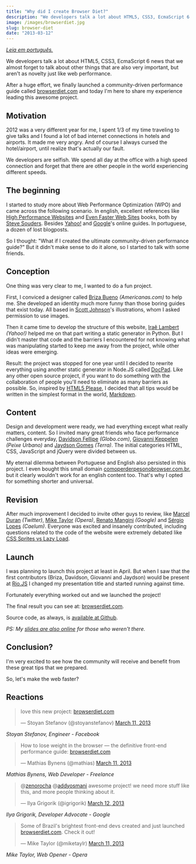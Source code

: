 ```yaml
---
title: "Why did I create Browser Diet?"
description: "We developers talk a lot about HTML5, CSS3, EcmaScript 6 news that we almost forget to talk about other things that are also very important, but aren't as novelty just like web performance. After a huge effort, we finally launched a community-driven performance guide called browserdiet.com and today I'm here to share my experience leading this awesome project."
image: /images/browserdiet.jpg
slug: browser-diet
date: "2013-03-12"
---
```


<p><em><a href="http://tableless.com.br/como-perder-peso-no-browser/">Leia em português.</a></em></p>

<p>We developers talk a lot about HTML5, CSS3, EcmaScript 6 news that we almost forget to talk about other things that are also very important, but aren't as novelty just like web performance.</p>

<p>After a huge effort, we finally launched a community-driven performance guide called <a href="http://browserdiet.com">browserdiet.com</a> and today I'm here to share my experience leading this awesome project.</p>

<!-- more -->

<h2>Motivation</h2>

<p>2012 was a very different year for me, I spent 1/3 of my time traveling to give talks and I found a lot of bad internet connections in hotels and airports. It made me very angry. And of course I always cursed the hotel/airport, until realize that's actually our fault.</p>

<p>We developers are selfish. We spend all day at the office with a high speed connection and forget that there are other people in the world experiencing different speeds.</p>

<h2>The beginning</h2>

<p>I started to study more about Web Performance Optimization (WPO) and came across the following scenario. In english, excellent references like <a href="http://www.amazon.com/High-Performance-Web-Sites-Essential/dp/0596529309">High Performance Websites</a> and <a href="http://www.amazon.com/Even-Faster-Web-Sites-Performance/dp/0596522304/ref=sr_1_1">Even Faster Web Sites</a> books, both by <a href="http://stevesouders.com/">Steve Souders</a>. Besides <a href="http://developer.yahoo.com/performance/rules.html">Yahoo!</a> and <a href="https://developers.google.com/speed/docs/best-practices/rules_intro">Google</a>'s online guides. In portuguese, a dozen of lost blogposts.</p>

<p>So I thought: "What if I created the ultimate community-driven performance guide?" But it didn't make sense to do it alone, so I started to talk with some friends.</p>

<h2>Conception</h2>

<p>One thing was very clear to me, I wanted to do a fun project.</p>

<p>First, I conviced a designer called <a href="http://www.brizabueno.com/">Briza Bueno</a> <em>(Americanas.com)</em> to help me. She developed an identity much more funny than those boring guides that exist today. All based in <a href="http://myextralife.com/56geeks/">Scott Johnson</a>'s illustrations, whom I asked permission to use images.</p>

<p>Then it came time to develop the structure of this website, <a href="http://irae.pro.br">Iraê Lambert</a> <em>(Yahoo!)</em> helped me on that part writing a static generator in Python. But I didn't master that code and the barriers I encountered for not knowing what was manipulating started to keep me away from the project, while other ideas were emerging.</p>

<p>Result: the project was stopped for one year until I decided to rewrite everything using another static generator in Node.JS called <a href="http://docpad.org">DocPad</a>. Like any other open source project, if you want to do something with the collaboration of people you'll need to eliminate as many barriers as possible. So, inspired by <a href="http://html5please.com/">HTML5 Please</a>, I decided that all tips would be written in the simplest format in the world, <a href="http://en.wikipedia.org/wiki/Markdown">Markdown</a>.</p>

<h2>Content</h2>

<p>Design and development were ready, we had everything except what really matters, content. So I invited many great friends who face performance challenges everyday, <a href="https://github.com/davidsonfellipe">Davidson Fellipe</a> <em>(Globo.com)</em>, <a href="https://github.com/keppelen">Giovanni Keppelen</a> <em>(Peixe Urbano)</em> and <a href="https://github.com/jaydson">Jaydson Gomes</a> <em>(Terra)</em>. The initial categories HTML, CSS, JavaScript and jQuery were divided between us.</p>

<p>My eternal dilemma between Portuguese and English also persisted in this project. I even bought this small domain <a href="http://comoperderpesonobrowser.com.br">comoperderpesonobrowser.com.br</a>, but it clearly wouldn't work for an english content too. That's why I opted for something shorter and universal.</p>

<h2>Revision</h2>

<p>After much improvement I decided to invite other guys to review, like <a href="https://github.com/marcelduran">Marcel Duran</a> <em>(Twitter)</em>, <a href="https://github.com/miketaylr">Mike Taylor</a> <em>(Opera)</em>, <a href="https://github.com/mangini">Renato Mangini</a> <em>(Google)</em> and <a href="https://github.com/sergiolopes">Sérgio Lopes</a> <em>(Caelum)</em>. Everyone was excited and insanely contributed, including questions related to the code of the website were extremely debated like <a href="https://github.com/zenorocha/browser-diet/issues/40">CSS Sprites vs Lazy Load</a>.</p>

<h2>Launch</h2>

<p>I was planning to launch this project at least in April. But when I saw that the first contributors (Briza, Davidson, Giovanni and Jaydson) would be present at <a href="http://riojs.org">Rio.JS</a> I changed my presentation title and started running against time.</p>

<p>Fortunately everything worked out and we launched the project!</p>

<p>The final result you can see at: <a href="http://browserdiet.com">browserdiet.com</a>.</p>

<p>Source code, as always, is <a href="https://github.com/zenorocha/browser-diet">available at Github</a>.</p>

<p><em>PS: My <a href="https://speakerdeck.com/zenorocha/como-perder-peso-no-browser/">slides are also online</a> for those who weren't there.</em></p>

<script async class="speakerdeck-embed" data-id="31ed55c06ab8013086e822000a8f982b" data-ratio="1.33333333333333" src="//speakerdeck.com/embed.js"></script>

<h2>Conclusion?</h2>

<p>I'm very excited to see how the community will receive and benefit from these great tips that we prepared.</p>

<p>So, let's make the web faster?</p>

<h2>Reactions</h2>

<blockquote class="twitter-tweet"><p>love this new project: <a href="http://t.co/u8FWpD5mW0" title="http://browserdiet.com">browserdiet.com</a></p>&mdash; Stoyan Stefanov (@stoyanstefanov) <a href="https://twitter.com/stoyanstefanov/status/311258820800303104">March 11, 2013</a></blockquote>
<script async src="//platform.twitter.com/widgets.js" charset="utf-8"></script>

<p><em>Stoyan Stefanov, Engineer - Facebook</em></p>

<blockquote class="twitter-tweet"><p>How to lose weight in the browser — the definitive front-end performance guide: <a href="http://t.co/YqRgmFvipm" title="http://browserdiet.com/">browserdiet.com</a></p>&mdash; Mathias Bynens (@mathias) <a href="https://twitter.com/mathias/status/311193207327293440">March 11, 2013</a></blockquote>
<script async src="//platform.twitter.com/widgets.js" charset="utf-8"></script>

<p><em>Mathias Bynens, Web Developer - Freelance</em></p>

<blockquote class="twitter-tweet" data-conversation="none"><p>@<a href="https://twitter.com/zenorocha">zenorocha</a> @<a href="https://twitter.com/addyosmani">addyosmani</a> awesome project! we need more stuff like this, and more people thinking about it.</p>&mdash; Ilya Grigorik (@igrigorik) <a href="https://twitter.com/igrigorik/status/311303945920339968">March 12, 2013</a></blockquote>
<script async src="//platform.twitter.com/widgets.js" charset="utf-8"></script>

<p><em>Ilya Grigorik, Developer Advocate - Google</em></p>

<blockquote class="twitter-tweet"><p>Some of Brazil's brightest front-end devs created and just launched <a href="http://t.co/8FNPhsjzQx" title="http://browserdiet.com/">browserdiet.com</a>. Check it out!</p>&mdash; Mike Taylor (@miketaylr) <a href="https://twitter.com/miketaylr/status/311253455647952897">March 11, 2013</a></blockquote>
<script async src="//platform.twitter.com/widgets.js" charset="utf-8"></script>

<p><em>Mike Taylor, Web Opener - Opera</em></p>
